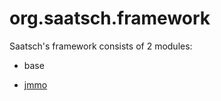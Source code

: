 # org.saatsch.framework

Saatsch's framework consists of 2 modules:

* base

* [jmmo](jmmo/Readme.md) 
